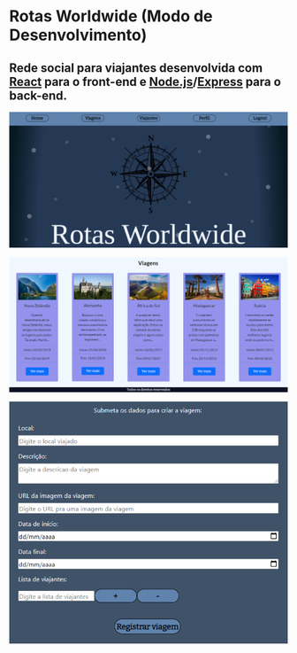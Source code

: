 # Rotas Worldwide (Modo de Desenvolvimento)
## Rede social para viajantes desenvolvida com [React](https://pt-br.reactjs.org/) para o front-end e [Node.js](https://nodejs.org/en/)/[Express](https://expressjs.com/pt-br/) para o back-end.
![Preview1](./Preview1.png)


![Preview2](./Preview2.png)


![Preview3](./Preview3.png)



